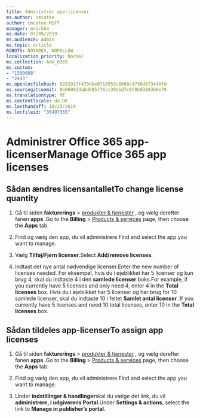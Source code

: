 ```yaml
---
title: Administrer app-licenser
ms.author: cmcatee
author: cmcatee-MSFT
manager: mnirkhe
ms.date: 07/09/2019
ms.audience: Admin
ms.topic: article
ROBOTS: NOINDEX, NOFOLLOW
localization_priority: Normal
ms.collection: Adm_O365
ms.custom:
- "1500008"
- "2443"
ms.openlocfilehash: 0282917f473dbe0718953c8668c4730d8f3448fd
ms.sourcegitcommit: 0b06093dabd685f76cc39b1d7c0f8b03883b6e79
ms.translationtype: MT
ms.contentlocale: da-DK
ms.lasthandoff: 10/25/2019
ms.locfileid: "36497365"
---
```

# <a name="manage-office-365-app-licenses"></a><span data-ttu-id="16b30-102">Administrer Office 365 app-licenser</span><span class="sxs-lookup"><span data-stu-id="16b30-102">Manage Office 365 app licenses</span></span>

## <a name="to-change-license-quantity"></a><span data-ttu-id="16b30-103">Sådan ændres licensantallet</span><span class="sxs-lookup"><span data-stu-id="16b30-103">To change license quantity</span></span>

1. <span data-ttu-id="16b30-104">Gå til siden **fakturerings** > [produkter & tjenester](https://go.microsoft.com/fwlink/p/?linkid=842054) , og vælg derefter fanen **apps** .</span><span class="sxs-lookup"><span data-stu-id="16b30-104">Go to the **Billing** > [Products & services](https://go.microsoft.com/fwlink/p/?linkid=842054) page, then choose the **Apps** tab.</span></span>

2. <span data-ttu-id="16b30-105">Find og vælg den app, du vil administrere.</span><span class="sxs-lookup"><span data-stu-id="16b30-105">Find and select the app you want to manage.</span></span>  

3. <span data-ttu-id="16b30-106">Vælg **Tilføj/Fjern licenser**.</span><span class="sxs-lookup"><span data-stu-id="16b30-106">Select **Add/remove licenses**.</span></span>

4. <span data-ttu-id="16b30-107">Indtast det nye antal nødvendige licenser.</span><span class="sxs-lookup"><span data-stu-id="16b30-107">Enter the new number of licenses needed.</span></span> <span data-ttu-id="16b30-108">For eksempel, hvis du i øjeblikket har 5 licenser og kun brug 4, skal du indtaste 4 i den **samlede licenser** boks.</span><span class="sxs-lookup"><span data-stu-id="16b30-108">For example, if you currently have 5 licenses and only need 4, enter 4 in the **Total licenses** box.</span></span> <span data-ttu-id="16b30-109">Hvis du i øjeblikket har 5 licenser og har brug for 10 samlede licenser, skal du indtaste 10 i feltet **Samlet antal licenser** .</span><span class="sxs-lookup"><span data-stu-id="16b30-109">If you currently have 5 licenses and need 10 total licenses, enter 10 in the **Total licenses** box.</span></span>

## <a name="to-assign-app-licenses"></a><span data-ttu-id="16b30-110">Sådan tildeles app-licenser</span><span class="sxs-lookup"><span data-stu-id="16b30-110">To assign app licenses</span></span>

1. <span data-ttu-id="16b30-111">Gå til siden **fakturerings** > [produkter & tjenester](https://go.microsoft.com/fwlink/p/?linkid=842054) , og vælg derefter fanen **apps** .</span><span class="sxs-lookup"><span data-stu-id="16b30-111">Go to the **Billing** > [Products & services](https://go.microsoft.com/fwlink/p/?linkid=842054) page, then choose the **Apps** tab.</span></span>

2. <span data-ttu-id="16b30-112">Find og vælg den app, du vil administrere.</span><span class="sxs-lookup"><span data-stu-id="16b30-112">Find and select the app you want to manage.</span></span>  

3. <span data-ttu-id="16b30-113">Under **indstillinger & handlinger**skal du vælge det link, du vil **administrere, i udgiverens Portal**.</span><span class="sxs-lookup"><span data-stu-id="16b30-113">Under **Settings & actions**, select the link to **Manage in publisher’s portal**.</span></span>